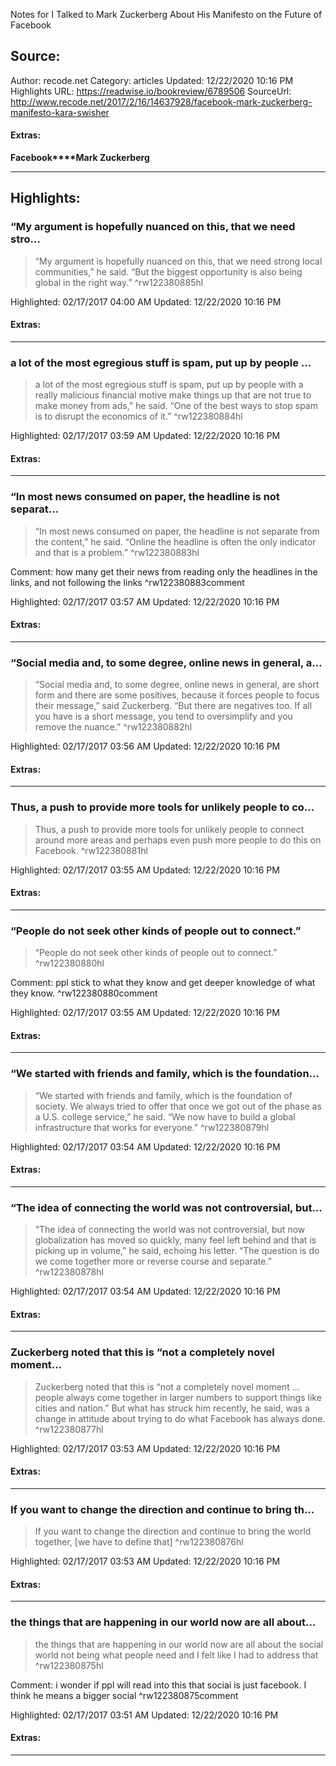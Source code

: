 Notes for I Talked to Mark Zuckerberg About His Manifesto on the Future of Facebook

## Source:
Author: recode.net
Category: articles
Updated: 12/22/2020 10:16 PM
Highlights URL: https://readwise.io/bookreview/6789506
SourceUrl: http://www.recode.net/2017/2/16/14637928/facebook-mark-zuckerberg-manifesto-kara-swisher


#### Extras:
**Facebook****Mark Zuckerberg**



 
-----
 ## Highlights:

### “My argument is hopefully nuanced on this, that we need stro...
>“My argument is hopefully nuanced on this, that we need strong local communities,” he said. “But the biggest opportunity is also being global in the right way.” ^rw122380885hl


Highlighted: 02/17/2017 04:00 AM
Updated: 12/22/2020 10:16 PM


#### Extras:





------

### a lot of the most egregious stuff is spam, put up by people ...
>a lot of the most egregious stuff is spam, put up by people with a really malicious financial motive make things up that are not true to make money from ads,” he said. “One of the best ways to stop spam is to disrupt the economics of it.” ^rw122380884hl


Highlighted: 02/17/2017 03:59 AM
Updated: 12/22/2020 10:16 PM


#### Extras:





------

### “In most news consumed on paper, the headline is not separat...
>“In most news consumed on paper, the headline is not separate from the content,” he said. “Online the headline is often the only indicator and that is a problem.” ^rw122380883hl

Comment: how many get their news from reading only the headlines in the links, and not following the links ^rw122380883comment

Highlighted: 02/17/2017 03:57 AM
Updated: 12/22/2020 10:16 PM


#### Extras:





------

### “Social media and, to some degree, online news in general, a...
>“Social media and, to some degree, online news in general, are short form and there are some positives, because it forces people to focus their message,” said Zuckerberg. “But there are negatives too. If all you have is a short message, you tend to oversimplify and you remove the nuance.” ^rw122380882hl


Highlighted: 02/17/2017 03:56 AM
Updated: 12/22/2020 10:16 PM


#### Extras:





------

### Thus, a push to provide more tools for unlikely people to co...
>Thus, a push to provide more tools for unlikely people to connect around more areas and perhaps even push more people to do this on Facebook. ^rw122380881hl


Highlighted: 02/17/2017 03:55 AM
Updated: 12/22/2020 10:16 PM


#### Extras:





------

### “People do not seek other kinds of people out to connect.”
>“People do not seek other kinds of people out to connect.” ^rw122380880hl

Comment: ppl stick to what they know and get deeper knowledge of what they know. ^rw122380880comment

Highlighted: 02/17/2017 03:55 AM
Updated: 12/22/2020 10:16 PM


#### Extras:





------

### “We started with friends and family, which is the foundation...
>“We started with friends and family, which is the foundation of society. We always tried to offer that once we got out of the phase as a U.S. college service,” he said. “We now have to build a global infrastructure that works for everyone.” ^rw122380879hl


Highlighted: 02/17/2017 03:54 AM
Updated: 12/22/2020 10:16 PM


#### Extras:





------

### “The idea of connecting the world was not controversial, but...
>“The idea of connecting the world was not controversial, but now globalization has moved so quickly, many feel left behind and that is picking up in volume,” he said, echoing his letter. “The question is do we come together more or reverse course and separate.” ^rw122380878hl


Highlighted: 02/17/2017 03:54 AM
Updated: 12/22/2020 10:16 PM


#### Extras:





------

### Zuckerberg noted that this is “not a completely novel moment...
>Zuckerberg noted that this is “not a completely novel moment ... people always come together in larger numbers to support things like cities and nation.” But what has struck him recently, he said, was a change in attitude about trying to do what Facebook has always done. ^rw122380877hl


Highlighted: 02/17/2017 03:53 AM
Updated: 12/22/2020 10:16 PM


#### Extras:





------

### If you want to change the direction and continue to bring th...
>If you want to change the direction and continue to bring the world together, [we have to define that] ^rw122380876hl


Highlighted: 02/17/2017 03:53 AM
Updated: 12/22/2020 10:16 PM


#### Extras:





------

### the things that are happening in our world now are all about...
>the things that are happening in our world now are all about the social world not being what people need and I felt like I had to address that ^rw122380875hl

Comment: i wonder if ppl will read into this that sociai is just facebook. I think he means a bigger social ^rw122380875comment

Highlighted: 02/17/2017 03:51 AM
Updated: 12/22/2020 10:16 PM


#### Extras:





------

